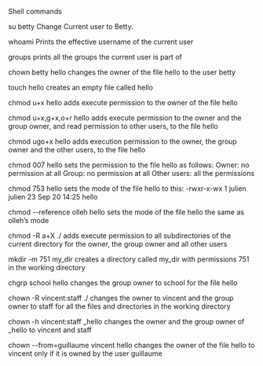 Shell commands

su betty
Change Current user to Betty.

whoami
Prints the effective username of the current user

groups
prints all the groups the current user is part of

chown betty hello
changes the owner of the file hello to the user betty

touch hello
creates an empty file called hello

chmod u+x hello
adds execute permission to the owner of the file hello

chmod u+x,g+x,o+r hello
adds execute permission to the owner and the group owner, and read permission to other users, to the file hello

chmod ugo+x hello
adds execution permission to the owner, the group owner and the other users, to the file hello

chmod 007 hello
sets the permission to the file hello as follows:
Owner: no permission at all
Group: no permission at all
Other users: all the permissions

chmod 753 hello
sets the mode of the file hello to this:
-rwxr-x-wx 1 julien julien 23 Sep 20 14:25 hello

chmod --reference olleh hello
sets the mode of the file hello the same as olleh’s mode

chmod -R a+X ./
adds execute permission to all subdirectories of the current directory for the owner, the group owner and all other users

mkdir -m 751 my_dir
creates a directory called my_dir with permissions 751 in the working directory

chgrp school hello
changes the group owner to school for the file hello

chown -R vincent:staff ./
changes the owner to vincent and the group owner to staff for all the files and directories in the working directory

chown -h vincent:staff _hello
changes the owner and the group owner of _hello to vincent and staff

chown --from=guillaume vincent hello
changes the owner of the file hello to vincent only if it is owned by the user guillaume